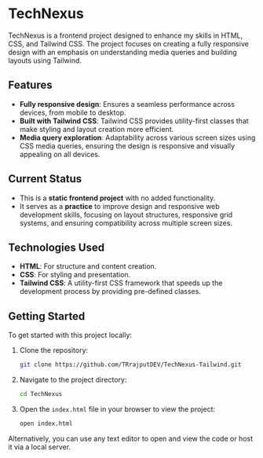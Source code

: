 # TechNexus

TechNexus is a frontend project designed to enhance my skills in HTML, CSS, and Tailwind CSS. The project focuses on creating a fully responsive design with an emphasis on understanding media queries and building layouts using Tailwind.

## Features

- **Fully responsive design**: Ensures a seamless performance across devices, from mobile to desktop.
- **Built with Tailwind CSS**: Tailwind CSS provides utility-first classes that make styling and layout creation more efficient.
- **Media query exploration**: Adaptability across various screen sizes using CSS media queries, ensuring the design is responsive and visually appealing on all devices.

## Current Status

- This is a **static frontend project** with no added functionality.
- It serves as a **practice** to improve design and responsive web development skills, focusing on layout structures, responsive grid systems, and ensuring compatibility across multiple screen sizes.
  
## Technologies Used

- **HTML**: For structure and content creation.
- **CSS**: For styling and presentation.
- **Tailwind CSS**: A utility-first CSS framework that speeds up the development process by providing pre-defined classes.

## Getting Started

To get started with this project locally:

1. Clone the repository:
    ```bash
    git clone https://github.com/TRrajputDEV/TechNexus-Tailwind.git
    ```

2. Navigate to the project directory:
    ```bash
    cd TechNexus
    ```

3. Open the `index.html` file in your browser to view the project:
    ```bash
    open index.html
    ```

Alternatively, you can use any text editor to open and view the code or host it via a local server.
